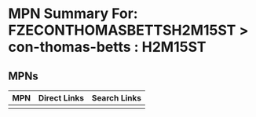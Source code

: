



# MPN Summary For: FZECONTHOMASBETTSH2M15ST > con-thomas-betts : H2M15ST

## MPNs
  

|MPN|Direct Links|Search Links|
| :--- | :--- | :--- |
||||
